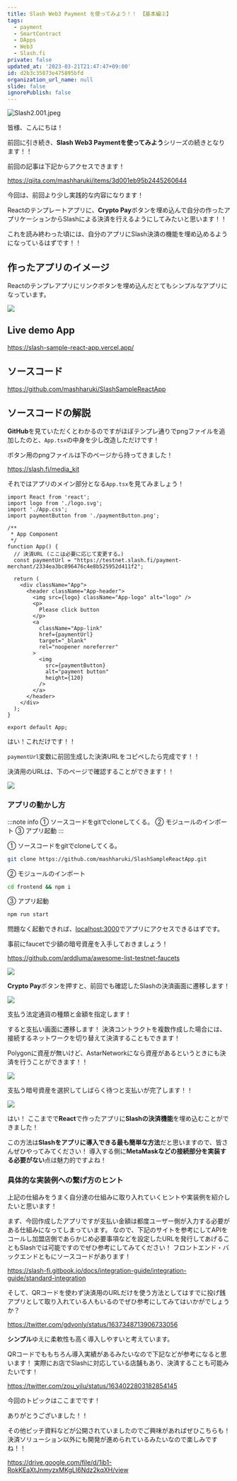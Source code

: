```yaml
---
title: Slash Web3 Payment を使ってみよう！！ 【基本編②】
tags:
  - payment
  - SmartContract
  - DApps
  - Web3
  - Slash.fi
private: false
updated_at: '2023-03-21T21:47:47+09:00'
id: d2b3c35873e475895bfd
organization_url_name: null
slide: false
ignorePublish: false
---
```

![Slash2.001.jpeg](https://qiita-image-store.s3.ap-northeast-1.amazonaws.com/0/1299653/392057d9-1717-2c68-8a2d-ab13b1199be5.jpeg)

皆様、こんにちは！

前回に引き続き、**Slash Web3 Paymentを使ってみよう**シリーズの続きとなります！！

前回の記事は下記からアクセスできます！

https://qiita.com/mashharuki/items/3d001eb95b2445260644

今回は、前回より少し実践的な内容になります！

Reactのテンプレートアプリに、**Crypto Pay**ボタンを埋め込んで自分の作ったアプリケーションからSlashによる決済を行えるようにしてみたいと思います！！

これを読み終わった頃には、自分のアプリにSlash決済の機能を埋め込めるようになっているはずです！！

## 作ったアプリのイメージ

Reactのテンプレアプリにリンクボタンを埋め込んだとてもシンプルなアプリになっています。

![](https://raw.githubusercontent.com/mashharuki/SlashSampleReactApp/main/docs/init.png)

## Live demo App

https://slash-sample-react-app.vercel.app/

## ソースコード

https://github.com/mashharuki/SlashSampleReactApp

## ソースコードの解説

**GitHub**を見ていただくとわかるのですがほぼテンプレ通りでpngファイルを追加したのと、`App.tsx`の中身を少し改造しただけです！

ボタン用のpngファイルは下のページから持ってきました！

https://slash.fi/media_kit


それではアプリのメイン部分となる`App.tsx`を見てみましょう！

```Ts
import React from 'react';
import logo from './logo.svg';
import './App.css';
import paymentButton from './paymentButton.png';

/**
 * App Component
 */
function App() {
  // 決済URL (ここは必要に応じて変更する。)
  const paymentUrl = "https://testnet.slash.fi/payment-merchant/2334ea3bc896476c4e8b525952d411f2";

  return (
    <div className="App">
      <header className="App-header">
        <img src={logo} className="App-logo" alt="logo" />
        <p>
          Please click button
        </p>
        <a
          className="App-link"
          href={paymentUrl}
          target="_blank"
          rel="noopener noreferrer"
        >
          <img 
            src={paymentButton} 
            alt="payment button" 
            height={120}
          />
        </a>
      </header>
    </div>
  );
}

export default App;
```

はい！これだけです！！

`paymentUrl`変数に前回生成した決済URLをコピペしたら完成です！！

決済用のURLは、下のページで確認することができます！！

![](https://camo.qiitausercontent.com/96964a0ec8e364cfceb50827412e71dc824c1331/68747470733a2f2f71696974612d696d6167652d73746f72652e73332e61702d6e6f727468656173742d312e616d617a6f6e6177732e636f6d2f302f313239393635332f39383661663237302d376634332d343130362d643263322d3938623465313438653431352e706e67)

### アプリの動かし方

:::note info
① ソースコードをgitでcloneしてくる。
② モジュールのインポート 
③ アプリ起動
:::

① ソースコードをgitでcloneしてくる。

```bash
git clone https://github.com/mashharuki/SlashSampleReactApp.git
```

② モジュールのインポート

```bash
cd frontend && npm i 
```

③ アプリ起動

```bash
npm run start
```

問題なく起動できれば、[localhost:3000](localhost:3000)でアプリにアクセスできるはずです。

事前にfaucetで少額の暗号資産を入手しておきましょう！

https://github.com/arddluma/awesome-list-testnet-faucets

![](https://raw.githubusercontent.com/mashharuki/SlashSampleReactApp/main/docs/init.png)

**Crypto Pay**ボタンを押すと、前回でも確認したSlashの決済画面に遷移します！

![](https://raw.githubusercontent.com/mashharuki/SlashSampleReactApp/main/docs/pay.png)

支払う法定通貨の種類と金額を指定します！

すると支払い画面に遷移します！ 決済コントラクトを複数作成した場合には、接続するネットワークを切り替えて決済することもできます！

Polygonに資産が無いけど、AstarNetworkになら資産があるというときにも決済を行うことができます！！

![](https://raw.githubusercontent.com/mashharuki/SlashSampleReactApp/main/docs/pay2.png)

支払う暗号資産を選択してしばらく待つと支払いが完了します！！

![](https://raw.githubusercontent.com/mashharuki/SlashSampleReactApp/main/docs/pay3.png)

はい！ ここまでで**React**で作ったアプリに**Slashの決済機能**を埋め込むことができました！

この方法は**Slashをアプリに導入できる最も簡単な方法**だと思いますので、皆さんぜひやってみてください！
導入する側に**MetaMaskなどの接続部分を実装する必要がない**点は魅力的ですよね！

### 具体的な実装例への繋げ方のヒント

上記の仕組みをうまく自分達の仕組みに取り入れていくヒントや実装例を紹介したいと思います！

まず、今回作成したアプリですが支払い金額は都度ユーザー側が入力する必要がある仕組みになってしまっています。
なので、下記のサイトを参考にしてAPIをコールし加盟店側であらかじめ必要事項などを設定したURLを発行してあげることもSlashでは可能ですのでぜひ参考にしてみてください！ フロントエンド・バックエンドともにソースコードがあります！


https://slash-fi.gitbook.io/docs/integration-guide/integration-guide/standard-integration

そして、QRコードを使わず決済用のURLだけを使う方法としてはすでに投げ銭アプリとして取り入れている人もいるのでぜひ参考にしてみてはいかがでしょうか？

https://twitter.com/gdvonly/status/1637348713906733056

**シンプル**ゆえに柔軟性も高く導入しやすいと考えています。

QRコードでももちろん導入実績があるみたいなので下記などが参考になると思います！
実際にお店でSlashに対応している店舗もあり、決済することも可能みたいです！

https://twitter.com/zou_yilu/status/1634022803182854145


今回のトピックはここまでです！

ありがとうございました！！


その他ピッチ資料などが公開されていましたのでご興味があればぜひこちらも！
決済ソリューション以外にも開発が進められているみたいなので楽しみですね！！

https://drive.google.com/file/d/1ib1-RokKEaXtJnmyzxMKgLI6Ndz2kqXH/view
